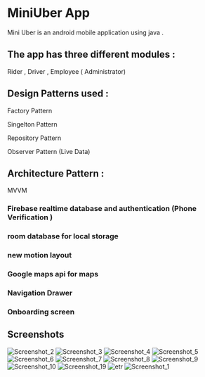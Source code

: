 # MiniUber App
Mini Uber is an android mobile application using java . 

## The app has three different modules : 

Rider , Driver , Employee ( Administrator)
## Design Patterns used : 

Factory Pattern 

Singelton Pattern 

Repository Pattern 

Observer Pattern (Live Data) 

## Architecture Pattern : 

MVVM 

### Firebase realtime database and authentication (Phone Verification )

### room database for local storage

### new motion  layout  

 ### Google maps api for maps 

### Navigation Drawer 

### Onboarding screen 

## Screenshots 
![Screenshot_2](https://user-images.githubusercontent.com/60134186/170215675-45502d78-8788-4042-8fae-940442c64f3e.png)
![Screenshot_3](https://user-images.githubusercontent.com/60134186/170215681-e39644e5-c5db-408c-bac8-c0bbdc22f6d4.png)
![Screenshot_4](https://user-images.githubusercontent.com/60134186/170215684-ad2d363a-d0d6-4541-b44f-d24b2e519ad8.png)
![Screenshot_5](https://user-images.githubusercontent.com/60134186/170215685-b5eb0787-5f0c-47a9-bb4c-47a5afcad2f1.png)
![Screenshot_6](https://user-images.githubusercontent.com/60134186/170215687-28146e34-731c-4d60-bb95-fb430adf7518.png)
![Screenshot_7](https://user-images.githubusercontent.com/60134186/170215690-7d0ccc1d-ed36-43e0-9d11-213ebb6eb884.png)
![Screenshot_8](https://user-images.githubusercontent.com/60134186/170215692-fd975fb8-943c-471f-8bac-b7e160fbbe16.png)
![Screenshot_9](https://user-images.githubusercontent.com/60134186/170215694-768bb070-3c15-470b-bf21-e335155c62a7.png)
![Screenshot_10](https://user-images.githubusercontent.com/60134186/170215696-dd5b075c-817c-4f43-a912-1658dc388560.png)
![Screenshot_19](https://user-images.githubusercontent.com/60134186/170215698-4e009c96-bfb4-4925-8d95-e164ea9de8ba.png)
![etr](https://user-images.githubusercontent.com/60134186/170215701-bdf26ed7-d77a-4695-949e-6a6a742c914b.png)
![Screenshot_1](https://user-images.githubusercontent.com/60134186/170215708-8423a8d5-e1a9-4a0f-b75c-ffafa8f81dcf.png)

